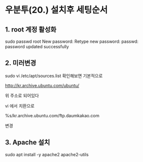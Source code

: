 # 우분투(20.) 설치후 세팅순서


## 1. root 계정 활성화

 sudo passwd root
New password: 
Retype new password: 
passwd: password updated successfully


## 2. 미러변경

sudo vi /etc/apt/sources.list
확인해보면 기본적으로

http://kr.archive.ubuntu.com/ubuntu/

위 주소로 되어있다

vi 에서 치환으로 

%s/kr.archive.ubuntu.com/ftp.daumkakao.com

변경
 

## 3. Apache 설치

sudo apt install -y apache2 apache2-utils



